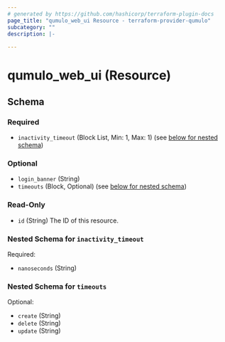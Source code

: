```yaml
---
# generated by https://github.com/hashicorp/terraform-plugin-docs
page_title: "qumulo_web_ui Resource - terraform-provider-qumulo"
subcategory: ""
description: |-
  
---
```


# qumulo_web_ui (Resource)





<!-- schema generated by tfplugindocs -->
## Schema

### Required

- `inactivity_timeout` (Block List, Min: 1, Max: 1) (see [below for nested schema](#nestedblock--inactivity_timeout))

### Optional

- `login_banner` (String)
- `timeouts` (Block, Optional) (see [below for nested schema](#nestedblock--timeouts))

### Read-Only

- `id` (String) The ID of this resource.

<a id="nestedblock--inactivity_timeout"></a>
### Nested Schema for `inactivity_timeout`

Required:

- `nanoseconds` (String)


<a id="nestedblock--timeouts"></a>
### Nested Schema for `timeouts`

Optional:

- `create` (String)
- `delete` (String)
- `update` (String)


